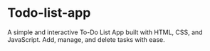 # Todo-list-app
A simple and interactive To-Do List App built with HTML, CSS, and JavaScript. Add, manage, and delete tasks with ease.
